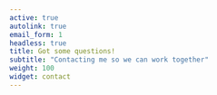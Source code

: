 ```yaml
---
active: true
autolink: true
email_form: 1
headless: true
title: Got some questions!
subtitle: "Contacting me so we can work together"
weight: 100
widget: contact
---
```



